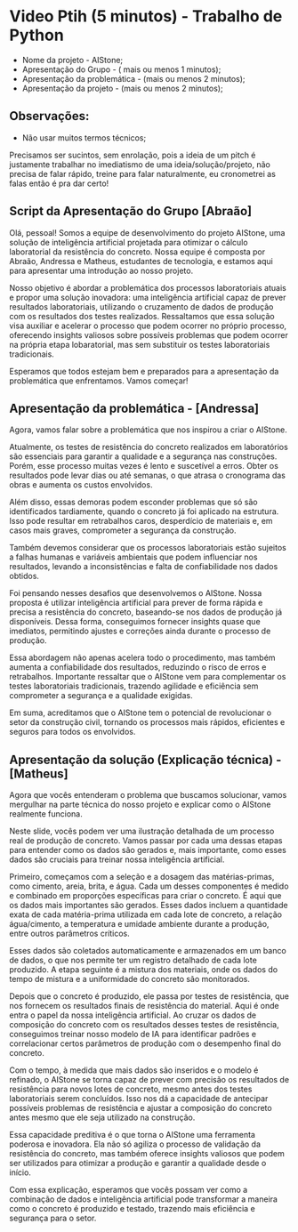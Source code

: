 # Video Ptih (5 minutos) - Trabalho de Python

- Nome da projeto - AIStone;
- Apresentação do Grupo - ( mais ou menos 1 minutos);
- Apresentação da problemática - (mais ou menos 2 minutos);
- Apresentação da projeto - (mais ou menos 2 minutos);

## Observações:

- Não usar muitos termos técnicos;

Precisamos ser sucintos, sem enrolação, pois a ideia de um pitch é justamente trabalhar no imediatismo de uma ideia/solução/projeto, não precisa de falar rápido, treine para falar naturalmente, eu cronometrei as falas então é pra dar certo!

## Script da Apresentação do Grupo [Abraão]

Olá, pessoal! Somos a equipe de desenvolvimento do projeto AIStone, uma solução de inteligência artificial projetada para otimizar o cálculo laboratorial da resistência do concreto. Nossa equipe é composta por Abraão, Andressa e Matheus, estudantes de tecnologia, e estamos aqui para apresentar uma introdução ao nosso projeto.

Nosso objetivo é abordar a problemática dos processos laboratoriais atuais e propor uma solução inovadora: uma inteligência artificial capaz de prever resultados laboratoriais, utilizando o cruzamento de dados de produção com os resultados dos testes realizados. Ressaltamos que essa solução visa auxiliar e acelerar o processo que podem ocorrer no próprio processo, oferecendo insights valiosos sobre possíveis problemas que podem ocorrer na própria etapa lobaratorial, mas sem substituir os testes laboratoriais tradicionais.

Esperamos que todos estejam bem e preparados para a apresentação da problemática que enfrentamos. Vamos começar!

## Apresentação da problemática - [Andressa]

Agora, vamos falar sobre a problemática que nos inspirou a criar o AIStone.

Atualmente, os testes de resistência do concreto realizados em laboratórios são essenciais para garantir a qualidade e a segurança nas construções. Porém, esse processo muitas vezes é lento e suscetível a erros. Obter os resultados pode levar dias ou até semanas, o que atrasa o cronograma das obras e aumenta os custos envolvidos.

Além disso, essas demoras podem esconder problemas que só são identificados tardiamente, quando o concreto já foi aplicado na estrutura. Isso pode resultar em retrabalhos caros, desperdício de materiais e, em casos mais graves, comprometer a segurança da construção.

Também devemos considerar que os processos laboratoriais estão sujeitos a falhas humanas e variáveis ambientais que podem influenciar nos resultados, levando a inconsistências e falta de confiabilidade nos dados obtidos.

Foi pensando nesses desafios que desenvolvemos o AIStone. Nossa proposta é utilizar inteligência artificial para prever de forma rápida e precisa a resistência do concreto, baseando-se nos dados de produção já disponíveis. Dessa forma, conseguimos fornecer insights quase que imediatos, permitindo ajustes e correções ainda durante o processo de produção.

Essa abordagem não apenas acelera todo o procedimento, mas também aumenta a confiabilidade dos resultados, reduzindo o risco de erros e retrabalhos. Importante ressaltar que o AIStone vem para complementar os testes laboratoriais tradicionais, trazendo agilidade e eficiência sem comprometer a segurança e a qualidade exigidas.

Em suma, acreditamos que o AIStone tem o potencial de revolucionar o setor da construção civil, tornando os processos mais rápidos, eficientes e seguros para todos os envolvidos.

## Apresentação da solução (Explicação técnica) - [Matheus]

Agora que vocês entenderam o problema que buscamos solucionar, vamos mergulhar na parte técnica do nosso projeto e explicar como o AIStone realmente funciona.

Neste slide, vocês podem ver uma ilustração detalhada de um processo real de produção de concreto. Vamos passar por cada uma dessas etapas para entender como os dados são gerados e, mais importante, como esses dados são cruciais para treinar nossa inteligência artificial.

Primeiro, começamos com a seleção e a dosagem das matérias-primas, como cimento, areia, brita, e água. Cada um desses componentes é medido e combinado em proporções específicas para criar o concreto. É aqui que os dados mais importantes são gerados. Esses dados incluem a quantidade exata de cada matéria-prima utilizada em cada lote de concreto, a relação água/cimento, a temperatura e umidade ambiente durante a produção, entre outros parâmetros críticos.

Esses dados são coletados automaticamente e armazenados em um banco de dados, o que nos permite ter um registro detalhado de cada lote produzido. A etapa seguinte é a mistura dos materiais, onde os dados do tempo de mistura e a uniformidade do concreto são monitorados.

Depois que o concreto é produzido, ele passa por testes de resistência, que nos fornecem os resultados finais de resistência do material. Aqui é onde entra o papel da nossa inteligência artificial. Ao cruzar os dados de composição do concreto com os resultados desses testes de resistência, conseguimos treinar nosso modelo de IA para identificar padrões e correlacionar certos parâmetros de produção com o desempenho final do concreto.

Com o tempo, à medida que mais dados são inseridos e o modelo é refinado, o AIStone se torna capaz de prever com precisão os resultados de resistência para novos lotes de concreto, mesmo antes dos testes laboratoriais serem concluídos. Isso nos dá a capacidade de antecipar possíveis problemas de resistência e ajustar a composição do concreto antes mesmo que ele seja utilizado na construção.

Essa capacidade preditiva é o que torna o AIStone uma ferramenta poderosa e inovadora. Ela não só agiliza o processo de validação da resistência do concreto, mas também oferece insights valiosos que podem ser utilizados para otimizar a produção e garantir a qualidade desde o início.

Com essa explicação, esperamos que vocês possam ver como a combinação de dados e inteligência artificial pode transformar a maneira como o concreto é produzido e testado, trazendo mais eficiência e segurança para o setor.

